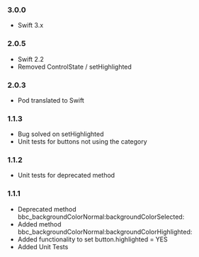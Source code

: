 ### 3.0.0

 - Swift 3.x

### 2.0.5

 - Swift 2.2
 - Removed ControlState / setHighlighted

### 2.0.3

- Pod translated to Swift
 
### 1.1.3

- Bug solved on setHighlighted
- Unit tests for buttons not using the category
 
### 1.1.2

- Unit tests for deprecated method

### 1.1.1

- Deprecated method bbc_backgroundColorNormal:backgroundColorSelected:
- Added method bbc_backgroundColorNormal:backgroundColorHighlighted:
- Added functionality to set button.highlighted = YES
- Added Unit Tests


